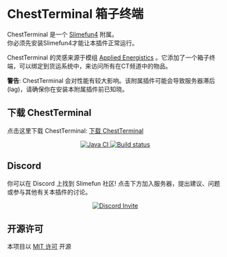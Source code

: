 # ChestTerminal 箱子终端

ChestTerminal 是一个 [Slimefun4](https://github.com/TheBusyBiscuit/Slimefun4/) 附属。<br>
你必须先安装Slimefun4才能让本插件正常运行。

ChestTerminal 的灵感来源于模组 [Applied Energistics](https://www.curseforge.com/minecraft/mc-mods/applied-energistics-2) 。它添加了一个箱子终端，可以绑定到货运系统中，来访问所有在CT频道中的物品。

**警告**: ChestTerminal 会对性能有较大影响。该附属插件可能会导致服务器滞后(lag)，请确保你在安装本附属插件前已知晓。

## 下载 ChestTerminal

点击这里下载 ChestTerminal: [下载 ChestTerminal](https://builds.guizhanss.net/ybw0014/ChestTerminal-CN/master)

<p align="center">
  <a href="https://github.com/ybw0014/ChestTerminal-CN/actions/workflows/maven.yml">
    <img src="https://github.com/ybw0014/ChestTerminal-CN/actions/workflows/maven.yml/badge.svg" alt="Java CI"/>
  </a>

  <a href="https://builds.guizhanss.net/ybw0014/ChestTerminal-CN/master">
    <img src="https://builds.guizhanss.net/f/ybw0014/ChestTerminal-CN/master/badge.svg" alt="Build status"/>
  </a>
</p>


## Discord
你可以在 Discord 上找到 Slimefun 社区!
点击下方加入服务器，提出建议、问题或参与其他有关本插件的讨论。
<p align="center">
  <a href="https://discord.gg/fsD4Bkh">
    <img src="https://img.shields.io/discord/565557184348422174?color=7289DA&label=Discord&style=for-the-badge" alt="Discord Invite"/>
  </a>
</p>

## 开源许可
本项目以 [MIT 许可](https://github.com/TheBusyBiscuit/HotbarPets/blob/master/LICENSE) 开源

